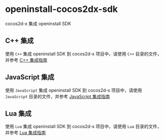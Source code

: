 # openinstall-cocos2dx-sdk
cocos2d-x 集成 openinstall SDK  

## C++ 集成
使用 `C++` 集成 openinstall SDK 到 cocos2d-x 项目中，请使用 `C++` 目录的文件，并参考 [C++ 集成指南](C++/README.md)

## JavaScript 集成
使用 `JavaScript` 集成 openinstall SDK 到 cocos2d-x 项目中，请使用 `JavaScript` 目录的文件，并参考 [JavaScript 集成指南](JavaScript/README.md)

## Lua 集成
使用 `Lua` 集成 openinstall SDK 到 cocos2d-x 项目中，请使用 `Lua` 目录的文件，并参考 [Lua 集成指南](Lua/README.md)